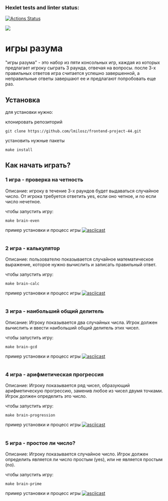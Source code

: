 ### Hexlet tests and linter status:
[![Actions Status](https://github.com/lmilosz/frontend-project-44/workflows/hexlet-check/badge.svg)](https://github.com/lmilosz/frontend-project-44/actions)

<a href="https://codeclimate.com/github/lmilosz/frontend-project-44/maintainability"><img src="https://api.codeclimate.com/v1/badges/e5a92c15032978165fba/maintainability" /></a>

# игры разума 
"игры разума" - это набор из пяти консольных игр, каждая из которых предлагает игроку сыграть 3 раунда, отвечая на вопросы. после 3-х правильных ответов игра считается успешно завершенной, а неправильные ответы завершают ее и предлагают попробовать еще раз.
## Установка
для установки нужно: 

клонировать репозиторий
```
git clone https://github.com/lmilosz/frontend-project-44.git
```
установить нужные пакеты
```
make install
```


## Как начать играть?

### 1 игра - проверка на четность
Описание: 
игроку в течение 3-х раундов будет выдаваться случайное число. От игрока требуется ответить yes, если оно четное, и no если число нечетное.

чтобы запустить игру:
```
make brain-even
```
пример установки и процесс игры
[![asciicast](https://asciinema.org/a/KZkvqd864nG5MDnHNbtm6CT7j.svg)](https://asciinema.org/a/KZkvqd864nG5MDnHNbtm6CT7j)
#
### 2 игра - калькулятор
Описание: 
пользователю показывается случайное математическое выражение, которое нужно вычислить и записать правильный ответ.

чтобы запустить игру:
```
make brain-calc
```
пример установки и процесс игры
[![asciicast](https://asciinema.org/a/902wisrEHb6nToRQpppHSpen1.svg)](https://asciinema.org/a/902wisrEHb6nToRQpppHSpen1)
#
### 3 игра - наибольший общий делитель
Описание: 
Игроку показывается два случайных числа. Игрок должен вычислить и ввести наибольший общий делитель этих чисел.

чтобы запустить игру:
```
make brain-gcd
```
пример установки и процесс игры
[![asciicast](https://asciinema.org/a/YOwee4iNO53lSgko9Fe45rQPj.svg)](https://asciinema.org/a/YOwee4iNO53lSgko9Fe45rQPj)
#
### 4 игра - арифметическая прогрессия
Описание: 
Игроку показывается ряд чисел, образующий арифметическую прогрессию, заменив любое из чисел двумя точками. Игрок должен определить это число.

чтобы запустить игру:
```
make brain-progression
```
пример установки и процесс игры
[![asciicast](https://asciinema.org/a/Ymuu71TxyO8Lr5zqgiw6BbhnX.svg)](https://asciinema.org/a/Ymuu71TxyO8Lr5zqgiw6BbhnX)
#
### 5 игра - простое ли число?
Описание: 
Игроку показывается случайное число. Игрок должен определить является ли число простым (yes), или не является простым (no).

чтобы запустить игру:
```
make brain-prime
```
пример установки и процесс игры
[![asciicast](https://asciinema.org/a/LPh0sAZAIJ1OxGZQZIXlxJ6jF.svg)](https://asciinema.org/a/LPh0sAZAIJ1OxGZQZIXlxJ6jF)